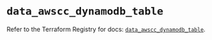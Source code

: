 # `data_awscc_dynamodb_table`

Refer to the Terraform Registry for docs: [`data_awscc_dynamodb_table`](https://registry.terraform.io/providers/hashicorp/awscc/0.70.0/docs/data-sources/dynamodb_table).
